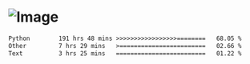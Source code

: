 # ![Image](https://github.com/user-attachments/assets/5f2d2b12-d836-424c-876f-cb0c9a5d9144)

<!--START_SECTION:waka-->

```txt
Python        191 hrs 48 mins >>>>>>>>>>>>>>>>>========   68.05 %
Other         7 hrs 29 mins   >========================   02.66 %
Text          3 hrs 25 mins   =========================   01.22 %
```

<!--END_SECTION:waka-->
